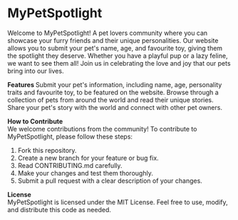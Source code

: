 # MyPetSpotlight

Welcome to MyPetSpotlight! A pet lovers community where you can showcase your furry friends and their unique personalities. 
Our website allows you to submit your pet's name, age, and favourite toy, giving them the spotlight they deserve. 
Whether you have a playful pup or a lazy feline, we want to see them all! Join us in celebrating the love and joy that our pets bring into our lives.

<strong> Features </strong>
Submit your pet's information, including name, age, personality traits and favourite toy, to be featured on the website.
Browse through a collection of pets from around the world and read their unique stories.
Share your pet's story with the world and connect with other pet owners.

<strong> How to Contribute </strong>
<br>
We welcome contributions from the community! To contribute to MyPetSpotlight, please follow these steps:
<ol>
  <li> Fork this repository. </li>
  <li> Create a new branch for your feature or bug fix. </li>
  <li> Read CONTRIBUTING.md carefully. </li>
  <li> Make your changes and test them thoroughly. </li>
  <li> Submit a pull request with a clear description of your changes. </li>
</ol>

<strong> License </strong>
<br>
MyPetSpotlight is licensed under the MIT License. Feel free to use, modify, and distribute this code as needed.
